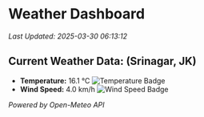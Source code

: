 
# Weather Dashboard

_Last Updated: 2025-03-30 06:13:12_

## Current Weather Data: (Srinagar, JK)
- **Temperature:** 16.1 °C ![Temperature Badge](https://img.shields.io/badge/Temperature-Low%20Temp-blue)
- **Wind Speed:** 4.0 km/h ![Wind Speed Badge](https://img.shields.io/badge/Wind%20Speed-Light%20Wind-blue)

*Powered by Open-Meteo API*
